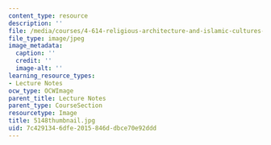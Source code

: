 ```yaml
---
content_type: resource
description: ''
file: /media/courses/4-614-religious-architecture-and-islamic-cultures-fall-2002/7c4291346dfe2015846ddbce70e92ddd_5148thumbnail.jpg
file_type: image/jpeg
image_metadata:
  caption: ''
  credit: ''
  image-alt: ''
learning_resource_types:
- Lecture Notes
ocw_type: OCWImage
parent_title: Lecture Notes
parent_type: CourseSection
resourcetype: Image
title: 5148thumbnail.jpg
uid: 7c429134-6dfe-2015-846d-dbce70e92ddd
---
```

